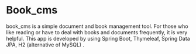 # Book_cms

book_cms is a simple  document and book management tool. For those who like reading or have to deal with books and documents frequently, it is very helpful. This app is developed by using Spring Boot, Thymeleaf, Spring Data JPA, H2 (alternative of MySQL) .
